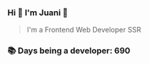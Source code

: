 ### Hi 👋 I&#39;m Juani 🦁

> I&#39;m a Frontend Web Developer SSR

### 📚 Days being a developer: 690
